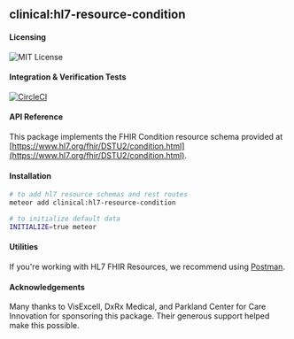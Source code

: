 ## clinical:hl7-resource-condition

#### Licensing  

![MIT License](https://img.shields.io/badge/license-MIT-blue.svg)


#### Integration & Verification Tests  

[![CircleCI](https://circleci.com/gh/clinical-meteor/hl7-resource-condition/tree/master.svg?style=svg)](https://circleci.com/gh/clinical-meteor/hl7-resource-condition/tree/master)


#### API Reference  

This package implements the FHIR Condition resource schema provided at [https://www.hl7.org/fhir/DSTU2/condition.html](https://www.hl7.org/fhir/DSTU2/condition.html).



#### Installation  

````bash
# to add hl7 resource schemas and rest routes
meteor add clinical:hl7-resource-condition

# to initialize default data
INITIALIZE=true meteor
````


#### Utilities  

If you're working with HL7 FHIR Resources, we recommend using [Postman](https://chrome.google.com/webstore/detail/postman/fhbjgbiflinjbdggehcddcbncdddomop?hl=en).



#### Acknowledgements     

Many thanks to VisExcell, DxRx Medical, and Parkland Center for Care Innovation for sponsoring this package.  Their generous support helped make this possible.  
